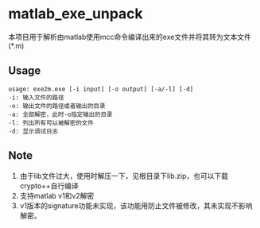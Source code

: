 # matlab_exe_unpack
本项目用于解析由matlab使用mcc命令编译出来的exe文件并将其转为文本文件(*.m)

## Usage
```
usage: exe2m.exe [-i input] [-o output] [-a/-l] [-d]
-i: 输入文件的路径
-o: 输出文件的路径或者输出的目录
-a: 全部解密，此时-o指定输出的目录
-l: 列出所有可以被解密的文件
-d: 显示调试日志
```

## Note
1. 由于lib文件过大，使用时解压一下，见根目录下lib.zip，也可以下载crypto++自行编译
2. 支持matlab v1和v2解密
3. v1版本的signature功能未实现，该功能用防止文件被修改，其未实现不影响解密。
